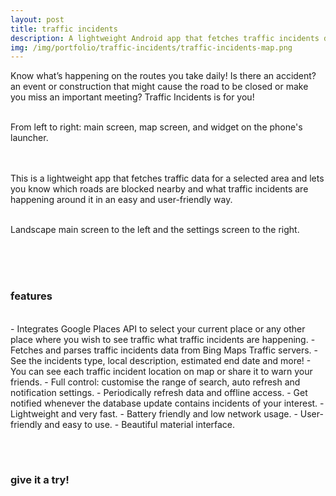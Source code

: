 ```yaml
---
layout: post
title: traffic incidents
description: A lightweight Android app that fetches traffic incidents data for a selected area.
img: /img/portfolio/traffic-incidents/traffic-incidents-map.png
---
```


Know what’s happening on the routes you take daily! Is there an accident? an event or construction that might cause the road to be closed or make you miss an important meeting? Traffic Incidents is for you!

<div class="img_row">
	<img class="col one" src="{{site.baseurl}}/img/portfolio/traffic-incidents/traffic-incidents-main.png" alt="" title="App main screen"/>
	<img class="col one" src="{{site.baseurl}}/img/portfolio/traffic-incidents/traffic-incidents-map.png" alt="" title="App map screen"/>
	<img class="col one" src="{{site.baseurl}}/img/portfolio/traffic-incidents/traffic-incidents-widget.png" alt="" title="App widget"/>
</div>
<div class="col three caption">
	From left to right: main screen, map screen, and widget on the phone's launcher.
</div>

<br><br>
This is a lightweight app that fetches traffic data for a selected area and lets you know which roads are blocked nearby and what traffic incidents are happening around it in an easy and user-friendly way.

<div class="img_row">
	<img class="col two" src="{{site.baseurl}}/img/portfolio/traffic-incidents/traffic-incidents-landscape.png" alt="" title="App main screen landscape"/>
	<img class="col one" src="{{site.baseurl}}/img/portfolio/traffic-incidents/traffic-incidents-settings.png" alt="" title="App settings screen"/>
</div>
<div class="col three caption">
	Landscape main screen to the left and the settings screen to the right.
</div>

<br/><br/><br/>
<h3 class="thick">features</h3>
<br/>
- Integrates Google Places API to select your current place or any other place where you wish to see traffic what traffic incidents are happening.
- Fetches and parses traffic incidents data from Bing Maps Traffic servers.
- See the incidents type, local description, estimated end date and more!
- You can see each traffic incident location on map or share it to warn your friends.
- Full control: customise the range of search, auto refresh and notification settings.
- Periodically refresh data and offline access.
- Get notified whenever the database update contains incidents of your interest.
- Lightweight and very fast.
- Battery friendly and low network usage.
- User-friendly and easy to use.
- Beautiful material interface.

<br/><br/>
<h3 class="thick">give it a try!</h3>
<br/>
<span class="contacticon center">
	<a href="https://play.google.com/store/apps/details?id=com.gaba.alex.trafficincidents.free" target="_blank"><i class="fab fa-google-play"></i></a>
	<a href="https://github.com/iskandergaba/TrafficIncidents-UdacityAndroidDevNanodegree" target="_blank"><i class="fab fa-github"></i></a>
</span>
